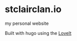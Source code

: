 # stclairclan.io
my personal website

Built with hugo using the [LoveIt](https://hugoloveit.com/theme-documentation-basics/#site-configuration)
